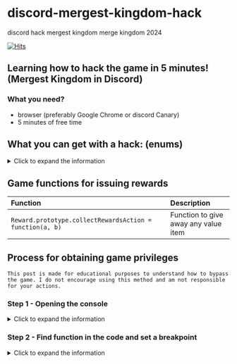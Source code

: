 # discord-mergest-kingdom-hack
discord hack mergest kingdom merge kingdom 2024

[![Hits](https://hits.sh/github.com/NotMeCJ/discord-mergest-kingdom-hack.svg?color=cc1111)](https://hits.sh/github.com/NotMeCJ/discord-mergest-kingdom-hack/)

## Learning how to hack the game in 5 minutes! (Mergest Kingdom in Discord)

### What you need?
- browser (preferably Google Chrome or discord Canary)
- 5 minutes of free time 
 
 
## What you can get with a hack: (enums)
<details> 
  <summary>Click to expand the information</summary>
 
| Parameter |   Is reward   | Description                |
| :-------- | :------- | :------------------------- |
| `coins` | True | Yellow coins |
| `rubies` | True | Purple gems |
| `wands` | True | Keys to discover new worlds |
| `energy` | True | Energy for activities |
</details>
 
## Game functions for issuing rewards
 
| Function |    | Description                               |
| :-------- | :----- |:------------------------------------------|
| `Reward.prototype.collectRewardsAction = function(a, b)`      | | Function to give away any value item       |

## Process for obtaining game privileges
```
This post is made for educational purposes to understand how to bypass the game. I do not encourage using this method and am not responsible for your actions.
```
 
### Step 1 - Opening the console
<details>
  <summary>Click to expand the information</summary>
 
1) Join any voice channel and start the activity
2) Open the browser console `(F12, Ctrl+Shift+I or Cmd+Opt+I)`
3) Go to the `Console` tab
 
</details>

### Step 2 - Find function in the code and set a breakpoint
<details>
  <summary>Click to expand the information</summary>
 
1) Find the file `game-vX.X.X.js` and open it
![{DA292A78-1B77-4188-931E-B0B61ABA0491}](https://github.com/user-attachments/assets/51db9c34-0d74-460f-bb0c-89f9160d34e0)

 
### Step 3 - Bypassing the game
<details>
  <summary>Click to expand the information</summary>
 
1) Find any resource on the map
 
   ![{91C5614D-ED4F-4AAF-9C16-416C293BE868}](https://github.com/user-attachments/assets/64fba069-a51e-44ae-817d-4758f9291372)

2) Click on it and you will see information in the `Scope` window
   ![{23B0E4DF-ADF2-4FF9-8A57-0BDC09899F0A}](https://github.com/user-attachments/assets/610f253a-9a8a-4ad7-8a66-368b4bfdf946)

4) Click on the triangles where it says `this` and go to `values`
   ![{593B065C-88AA-4446-924D-714E33F71CD4}](https://github.com/user-attachments/assets/5d221159-5edf-4628-9386-358d96c14b42)
5) ^ In the `value` field, enter the value you want to issue
6) Press 1 and then 2 in sequence
   ![{30DFAA8F-F7FA-45D6-8000-6CF4ABD77033}](https://github.com/user-attachments/assets/bcab62fe-7657-465e-a9d1-8e71c6efb011)

7) Watch as the items start being issued
 
</details>


### Result 🎉
 
If you did everything correctly, you should see the items you specified.
 
## Star the repo!!! ⭐
 
If I was able to help you, please star the repository. This will help me in my further work.
 
<h3> Important: This material is made for educational purposes only. I do not encourage using this method and am not responsible for your actions. </h3>
